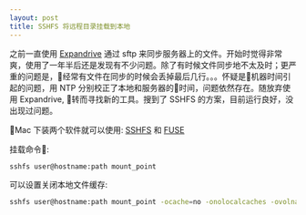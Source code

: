 ```yaml
---
layout: post
title: SSHFS 将远程目录挂载到本地
---
```


之前一直使用 [Expandrive](https://www.expandrive.com) 通过 sftp 来同步服务器上的文件。开始时觉得非常爽，使用了一年半后还是发现有不少问题。除了有时候文件同步地不太及时；更严重的问题是，经常有文件在同步的时候会丢掉最后几行。。。怀疑是机器时间引起的问题，用 NTP 分别校正了本地和服务器的时间，问题依然存在。随放弃使用 Expandrive, 转而寻找新的工具。搜到了 SSHFS 的方案，目前运行良好，没出现过问题。  

Mac 下装两个软件就可以使用: [SSHFS](https://github.com/libfuse/sshfs/releases) 和 [FUSE](https://osxfuse.github.io)  

挂载命令:
```bash
sshfs user@hostname:path mount_point
```

可以设置关闭本地文件缓存:
```sh
sshfs user@hostname:path mount_point -ocache=no -onolocalcaches -ovolname=ssh
```

